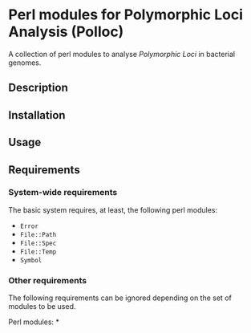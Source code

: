 Perl modules for Polymorphic Loci Analysis (Polloc)
===================================================

A collection of perl modules to analyse *Polymorphic Loci*
in bacterial genomes.


Description
-----------


Installation
------------


Usage
-----


Requirements
------------

### System-wide requirements

The basic system requires, at least, the following perl
modules:
* `Error`
* `File::Path`
* `File::Spec`
* `File::Temp`
* `Symbol`

### Other requirements

The following requirements can be ignored depending on the
set of modules to be used.

Perl modules:
* 
